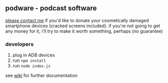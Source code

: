 ## podware - podcast software

[please contact me](http://ddaaggeett.xyz/contact) if you'd like to donate your cosmetically damaged smartphone devices (cracked screens included). if you're not going to get any money for it, i'll try to make it worth something, perhaps (no guarantee)

### developers

1. plug in ADB devices
2. run `npm install`
3. run `node index.js`

see [wiki](https://github.com/ddaaggeett/podware/wiki) for further documentation
